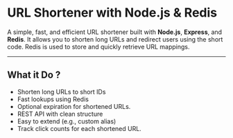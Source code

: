 # URL Shortener with Node.js & Redis

A simple, fast, and efficient URL shortener built with **Node.js**, **Express**, and **Redis**. It allows you to shorten long URLs and redirect users using the short code. Redis is used to store and quickly retrieve URL mappings.

---

## What it Do ?

- Shorten long URLs to short IDs
- Fast lookups using Redis
- Optional expiration for shortened URLs.
- REST API with clean structure
- Easy to extend (e.g., custom alias)
- Track click counts for each shortened URL.

